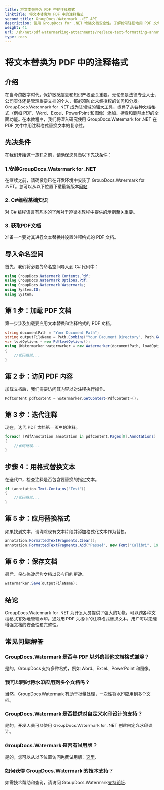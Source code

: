 ```yaml
---
title: 将文本替换为 PDF 中的注释格式
linktitle: 将文本替换为 PDF 中的注释格式
second_title: GroupDocs.Watermark .NET API
description: 使用 GroupDocs for .NET 增强文档安全性。了解如何轻松地用 PDF 文件中的注释格式替换文本。
weight: 41
url: /zh/net/pdf-watermarking-attachments/replace-text-formatting-annotation-pdf/
type: docs
---
```

# 将文本替换为 PDF 中的注释格式

## 介绍
在当今的数字时代，保护敏感信息和知识产权至关重要。无论您是法律专业人士、公司实体还是管理重要文档的个人，都必须防止未经授权的访问和分发。 GroupDocs.Watermark for .NET 成为该领域的强大工具，提供了从各种文档格式（例如 PDF、Word、Excel、PowerPoint 和图像）添加、搜索和删除水印的全面功能。在本教程中，我们将深入研究使用 GroupDocs.Watermark for .NET 在 PDF 文件中用注释格式替换文本的复杂性。
## 先决条件
在我们开始这一旅程之前，请确保您具备以下先决条件：
### 1.安装GroupDocs.Watermark for .NET
在继续之前，请确保您已在开发环境中安装了 GroupDocs.Watermark for .NET。您可以从以下位置下载最新版本[网站](https://releases.groupdocs.com/Watermark/net/).
### 2. C#编程基础知识
对 C# 编程语言有基本的了解对于遵循本教程中提供的示例至关重要。
### 3. 获取PDF文档
准备一个要对其进行文本替换并设置注释格式的 PDF 文档。

## 导入命名空间
首先，我们将必要的命名空间导入到 C# 代码中：
```csharp
using GroupDocs.Watermark.Contents.Pdf;
using GroupDocs.Watermark.Options.Pdf;
using GroupDocs.Watermark.Watermarks;
using System.IO;
using System;
```
## 第 1 步：加载 PDF 文档
第一步涉及加载要应用文本替换和注释格式的 PDF 文档。
```csharp
string documentPath = "Your Document Path";
string outputFileName = Path.Combine("Your Document Directory", Path.GetFileName(documentPath));
var loadOptions = new PdfLoadOptions();
using (Watermarker watermarker = new Watermarker(documentPath, loadOptions))
{
    //代码继续...
}
```
## 第 2 步：访问 PDF 内容
加载文档后，我们需要访问其内容以对注释执行操作。
```csharp
PdfContent pdfContent = watermarker.GetContent<PdfContent>();
```
## 第 3 步：迭代注释
现在，迭代 PDF 文档第一页中的注释。
```csharp
foreach (PdfAnnotation annotation in pdfContent.Pages[0].Annotations)
{
    //代码继续...
}
```
## 步骤 4：用格式替换文本
在迭代中，检查注释是否包含要替换的指定文本。
```csharp
if (annotation.Text.Contains("Test"))
{
    //代码继续...
}
```
## 第 5 步：应用替换格式
如果找到文本，请清除现有文本片段并添加格式化文本作为替换。
```csharp
annotation.FormattedTextFragments.Clear();
annotation.FormattedTextFragments.Add("Passed", new Font("Calibri", 19, FontStyle.Bold), Color.Red, Color.Aqua);
```
## 第 6 步：保存文档
最后，保存修改后的文档以及应用的更改。
```csharp
watermarker.Save(outputFileName);
```

## 结论
GroupDocs.Watermark for .NET 为开发人员提供了强大的功能，可以跨各种文档格式有效地管理水印。通过用 PDF 文档中的注释格式替换文本，用户可以无缝增强文档的安全性和完整性。
## 常见问题解答
### GroupDocs.Watermark 是否与 PDF 以外的其他文档格式兼容？
是的，GroupDocs 支持多种格式，例如 Word、Excel、PowerPoint 和图像。
### 我可以同时将水印应用到多个文档吗？
当然，GroupDocs.Watermark 有助于批量处理，一次性将水印应用到多个文档。
### GroupDocs.Watermark 是否提供对自定义水印设计的支持？
是的，开发人员可以使用 GroupDocs.Watermark for .NET 创建自定义水印设计。
### GroupDocs.Watermark 是否有试用版？
是的，您可以从以下位置访问免费试用版：[这里](https://releases.groupdocs.com/).
### 如何获得 GroupDocs.Watermark 的技术支持？
如需技术帮助和查询，请访问 GroupDocs.Watermark[支持论坛](https://forum.groupdocs.com/c/watermark/19).